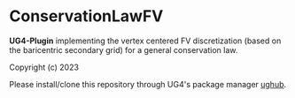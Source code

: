 # ConservationLawFV #

**UG4-Plugin** implementing the vertex centered FV discretization (based on the baricentric secondary grid) for a general conservation law.

Copyright (c) 2023

Please install/clone this repository through UG4's package manager
[ughub](https://github.com/UG4/ughub).
